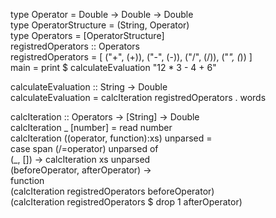 type Operator = Double -> Double -> Double <br />
type OperatorStructure = (String, Operator) <br />
type Operators = [OperatorStructure] <br />
registredOperators :: Operators <br />
registredOperators = [
                ("+", (+)),
                ("-", (-)),
                ("/", (/)),
                ("*", (*))
            ] <br />
main = print $ calculateEvaluation "12 * 3 - 4 + 6" <br />

calculateEvaluation :: String -> Double <br />
calculateEvaluation = calcIteration registredOperators . words <br />
            
calcIteration :: Operators -> [String] -> Double <br />
calcIteration _ [number] = read number <br />
calcIteration ((operator, function):xs) unparsed = <br />
    case span (/=operator) unparsed of <br />
        (_, []) -> calcIteration xs unparsed <br />
        (beforeOperator, afterOperator) -> <br />
            function <br />
                (calcIteration registredOperators beforeOperator) <br />
                (calcIteration registredOperators $ drop 1 afterOperator) <br />
